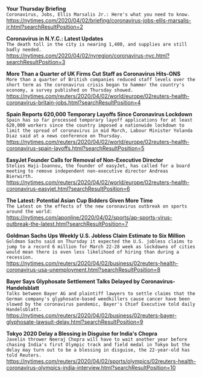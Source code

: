 **Your Thursday Briefing**\
`Coronavirus, Jobs, Ellis Marsalis Jr.: Here's what you need to know.`\
https://nytimes.com/2020/04/02/briefing/coronavirus-jobs-ellis-marsalis-jr.html?searchResultPosition=2

**Coronavirus in N.Y.C.: Latest Updates**\
`The death toll in the city is nearing 1,400, and supplies are still badly needed.`\
https://nytimes.com/2020/04/02/nyregion/coronavirus-nyc.html?searchResultPosition=3

**More Than a Quarter of UK Firms Cut Staff as Coronavirus Hits-ONS**\
`More than a quarter of British companies reduced staff levels over the short term as the coronavirus crisis began to hammer the country's economy, a survey published on Thursday showed.`\
https://nytimes.com/reuters/2020/04/02/world/europe/02reuters-health-coronavirus-britain-jobs.html?searchResultPosition=4

**Spain Reports 620,000 Temporary Layoffs Since Coronavirus Lockdown**\
`Spain has so far processed temporary layoff applications for at least 620,000 workers since the country imposed a nationwide lockdown to limit the spread of coronavirus in mid March, Labour Minister Yolanda Diaz said at a news conference on Thursday.`\
https://nytimes.com/reuters/2020/04/02/world/europe/02reuters-health-coronavirus-spain-layoffs.html?searchResultPosition=5

**EasyJet Founder Calls for Removal of Non-Executive Director**\
`Stelios Haji-Ioannou, the founder of easyJet, has called for a board meeting to remove independent non-executive director Andreas Bierwirth. `\
https://nytimes.com/reuters/2020/04/02/world/europe/02reuters-health-coronavirus-easyjet.html?searchResultPosition=6

**The Latest: Potential Asian Cup Bidders Given More Time**\
`The Latest on the effects of the new coronavirus outbreak on sports around the world:`\
https://nytimes.com/aponline/2020/04/02/sports/ap-sports-virus-outbreak-the-latest.html?searchResultPosition=7

**Goldman Sachs Ups Weekly U.S. Jobless Claim Estimate to Six Million**\
`Goldman Sachs said on Thursday it expected the U.S. jobless claims to jump to a record 6 million for March 22-28 week as lockdowns of cities would mean there is even less likelihood of hiring than during a recession.`\
https://nytimes.com/reuters/2020/04/02/business/02reuters-health-coronavirus-usa-unemployment.html?searchResultPosition=8

**Bayer Says Glyphosate Settlement Talks Delayed by Coronavirus-Handelsblatt**\
`Talks between Bayer AG and plaintiff lawyers to settle claims that the German company's glyphosate-based weedkillers cause cancer have been slowed by the coronavirus pandemic, Bayer's Chief Executive told daily Handelsblatt.`\
https://nytimes.com/reuters/2020/04/02/business/02reuters-bayer-glyphosate-lawsuit-delay.html?searchResultPosition=9

**Tokyo 2020 Delay a Blessing in Disguise for India's Chopra**\
`Javelin thrower Neeraj Chopra will have to wait another year before chasing India's first Olympic track and field medal in Tokyo but the delay may turn out to be a blessing in disguise, the 22-year-old has told Reuters.`\
https://nytimes.com/reuters/2020/04/02/sports/olympics/02reuters-health-coronavirus-olympics-india-interview.html?searchResultPosition=10

